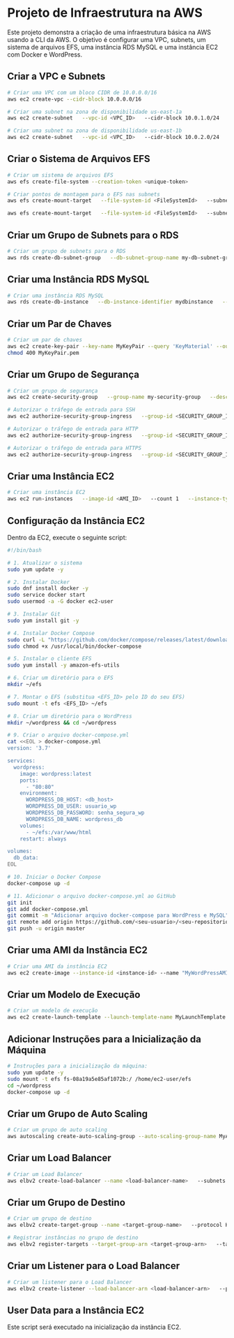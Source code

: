 
# Projeto de Infraestrutura na AWS

Este projeto demonstra a criação de uma infraestrutura básica na AWS usando a CLI da AWS. O objetivo é configurar uma VPC, subnets, um sistema de arquivos EFS, uma instância RDS MySQL e uma instância EC2 com Docker e WordPress.

## Criar a VPC e Subnets

```bash
# Criar uma VPC com um bloco CIDR de 10.0.0.0/16
aws ec2 create-vpc --cidr-block 10.0.0.0/16

# Criar uma subnet na zona de disponibilidade us-east-1a
aws ec2 create-subnet   --vpc-id <VPC_ID>   --cidr-block 10.0.1.0/24   --availability-zone us-east-1a

# Criar uma subnet na zona de disponibilidade us-east-1b
aws ec2 create-subnet   --vpc-id <VPC_ID>   --cidr-block 10.0.2.0/24   --availability-zone us-east-1b
```

## Criar o Sistema de Arquivos EFS

```bash
# Criar um sistema de arquivos EFS
aws efs create-file-system --creation-token <unique-token>

# Criar pontos de montagem para o EFS nas subnets
aws efs create-mount-target   --file-system-id <FileSystemId>   --subnet-id <Subnet_ID_1>

aws efs create-mount-target   --file-system-id <FileSystemId>   --subnet-id <Subnet_ID_2>
```

## Criar um Grupo de Subnets para o RDS

```bash
# Criar um grupo de subnets para o RDS
aws rds create-db-subnet-group   --db-subnet-group-name my-db-subnet-group   --db-subnet-group-description "My DB Subnet Group"   --subnet-ids <Subnet_ID_1> <Subnet_ID_2>
```

## Criar uma Instância RDS MySQL

```bash
# Criar uma instância RDS MySQL
aws rds create-db-instance   --db-instance-identifier mydbinstance   --db-instance-class db.t3.micro   --engine mysql   --master-username admin   --master-user-password <DB_PASSWORD>   --allocated-storage 20   --vpc-security-group-ids <SECURITY_GROUP_ID>   --db-subnet-group-name my-db-subnet-group
```

## Criar um Par de Chaves

```bash
# Criar um par de chaves
aws ec2 create-key-pair --key-name MyKeyPair --query 'KeyMaterial' --output text > MyKeyPair.pem
chmod 400 MyKeyPair.pem
```

## Criar um Grupo de Segurança

```bash
# Criar um grupo de segurança
aws ec2 create-security-group   --group-name my-security-group   --description "My security group"   --vpc-id <VPC_ID>

# Autorizar o tráfego de entrada para SSH
aws ec2 authorize-security-group-ingress   --group-id <SECURITY_GROUP_ID>   --protocol tcp   --port 22   --cidr xxx.xxx.xxx.xxx/32

# Autorizar o tráfego de entrada para HTTP
aws ec2 authorize-security-group-ingress   --group-id <SECURITY_GROUP_ID>   --protocol tcp   --port 80   --cidr xxx.xxx.xxx.xxx/32

# Autorizar o tráfego de entrada para HTTPS
aws ec2 authorize-security-group-ingress   --group-id <SECURITY_GROUP_ID>   --protocol tcp   --port 443   --cidr xxx.xxx.xxx.xxx/32
```

## Criar uma Instância EC2

```bash
# Criar uma instância EC2
aws ec2 run-instances   --image-id <AMI_ID>   --count 1   --instance-type t3.micro   --key-name MyKeyPair   --security-group-ids <SECURITY_GROUP_ID>   --subnet-id <SUBNET_ID>   --associate-public-ip-address
```

## Configuração da Instância EC2

Dentro da EC2, execute o seguinte script:

```bash
#!/bin/bash

# 1. Atualizar o sistema
sudo yum update -y

# 2. Instalar Docker
sudo dnf install docker -y
sudo service docker start
sudo usermod -a -G docker ec2-user

# 3. Instalar Git
sudo yum install git -y

# 4. Instalar Docker Compose
sudo curl -L "https://github.com/docker/compose/releases/latest/download/docker-compose-$(uname -s)-$(uname -m)" -o /usr/local/bin/docker-compose
sudo chmod +x /usr/local/bin/docker-compose

# 5. Instalar o cliente EFS
sudo yum install -y amazon-efs-utils

# 6. Criar um diretório para o EFS
mkdir ~/efs

# 7. Montar o EFS (substitua <EFS_ID> pelo ID do seu EFS)
sudo mount -t efs <EFS_ID> ~/efs

# 8. Criar um diretório para o WordPress
mkdir ~/wordpress && cd ~/wordpress

# 9. Criar o arquivo docker-compose.yml
cat <<EOL > docker-compose.yml
version: '3.7'

services:
  wordpress:
    image: wordpress:latest
    ports:
      - "80:80"
    environment:
      WORDPRESS_DB_HOST: <db_host>
      WORDPRESS_DB_USER: usuario_wp
      WORDPRESS_DB_PASSWORD: senha_segura_wp
      WORDPRESS_DB_NAME: wordpress_db
    volumes:
      - ~/efs:/var/www/html
    restart: always

volumes:
  db_data:
EOL

# 10. Iniciar o Docker Compose
docker-compose up -d

# 11. Adicionar o arquivo docker-compose.yml ao GitHub
git init
git add docker-compose.yml
git commit -m "Adicionar arquivo docker-compose para WordPress e MySQL"
git remote add origin https://github.com/<seu-usuario>/<seu-repositorio>.git
git push -u origin master
```

## Criar uma AMI da Instância EC2

```bash
# Criar uma AMI da instância EC2
aws ec2 create-image --instance-id <instance-id> --name "MyWordPressAMI" --no-reboot
```

## Criar um Modelo de Execução

```bash
# Criar um modelo de execução
aws ec2 create-launch-template --launch-template-name MyLaunchTemplate   --version-description "Version1"   --launch-template-data '{"ImageId":"<ami-id>", "InstanceType":"t3.micro", "KeyName":"<key-name>", "SecurityGroupIds":["<security-group-id>"], "UserData":"<base64_encoded_user_data>"}'
```

## Adicionar Instruções para a Inicialização da Máquina

```bash
# Instruções para a inicialização da máquina:
sudo yum update -y
sudo mount -t efs fs-08a19a5e85af1072b:/ /home/ec2-user/efs
cd ~/wordpress
docker-compose up -d
```

## Criar um Grupo de Auto Scaling

```bash
# Criar um grupo de auto scaling
aws autoscaling create-auto-scaling-group --auto-scaling-group-name MyAutoScalingGroup   --launch-template "LaunchTemplateName=MyLaunchTemplate,Version=1"   --min-size 3   --max-size 6   --desired-capacity 2   --vpc-zone-identifier "<subnet-1-id>,<subnet-2-id>"
```

## Criar um Load Balancer

```bash
# Criar um Load Balancer
aws elbv2 create-load-balancer --name <load-balancer-name>   --subnets <subnet-1-id> <subnet-2-id>   --security-groups <security-group-id>
```

## Criar um Grupo de Destino

```bash
# Criar um grupo de destino
aws elbv2 create-target-group --name <target-group-name>   --protocol HTTP   --port 80   --vpc-id <vpc-id>

# Registrar instâncias no grupo de destino
aws elbv2 register-targets --target-group-arn <target-group-arn>   --targets Id=<instance-id-1> Id=<instance-id-2>
```

## Criar um Listener para o Load Balancer

```bash
# Criar um listener para o Load Balancer
aws elbv2 create-listener --load-balancer-arn <load-balancer-arn>   --protocol HTTP --port 80   --default-actions Type=forward,TargetGroupArn=<target-group-arn>
```

## User Data para a Instância EC2

Este script será executado na inicialização da instância EC2.
